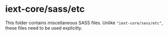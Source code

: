 # iext-core/sass/etc

This folder contains miscellaneous SASS files. Unlike `"iext-core/sass/etc"`, these files
need to be used explicitly.
